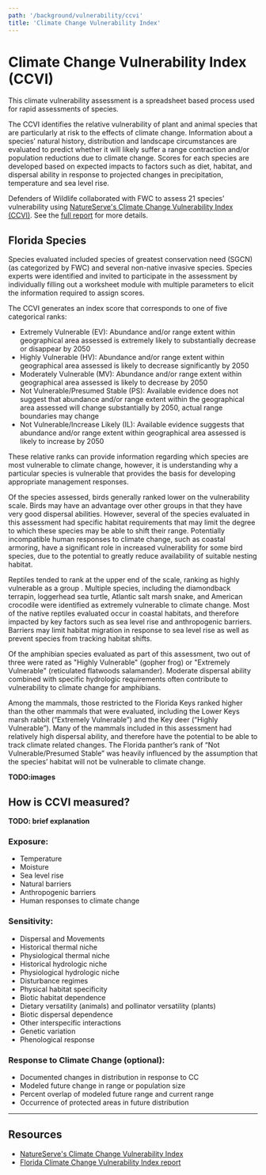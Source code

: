 ```yaml
---
path: '/background/vulnerability/ccvi'
title: 'Climate Change Vulnerability Index'
---
```


# Climate Change Vulnerability Index (CCVI)

This climate vulnerability assessment is a spreadsheet based process used for rapid assessments of species.

The CCVI identifies the relative vulnerability of plant and animal species that are particularly at risk to the effects of climate change. Information about a species’ natural history, distribution and landscape circumstances are evaluated to predict whether it will likely suffer a range contraction and/or population reductions due to climate change. Scores for each species are developed based on expected impacts to factors such as diet, habitat, and dispersal ability in response to projected changes in precipitation, temperature and sea level rise.

Defenders of Wildlife collaborated with FWC to assess 21 species’ vulnerability using [NatureServe's Climate Change Vulnerability Index (CCVI)](http://www.natureserve.org/conservation-tools/climate-change-vulnerability-index). See the [full report](http://www.myfwc.com/media/1770251/DOW-FL-VulnerabilityReport.pdf) for more details.

## Florida Species

Species evaluated included species of greatest conservation need (SGCN) (as categorized by FWC) and several non-native invasive species. Species experts were identified and invited to participate in the assessment by individually filling out a worksheet module with multiple parameters to elicit the information required to assign scores.

The CCVI generates an index score that corresponds to one of five categorical ranks:

- Extremely Vulnerable (EV): Abundance and/or range extent within geographical area assessed is extremely likely to substantially decrease or disappear by 2050
- Highly Vulnerable (HV): Abundance and/or range extent within geographical area assessed is likely to decrease significantly by 2050
- Moderately Vulnerable (MV): Abundance and/or range extent within geographical area assessed is likely to decrease by 2050
- Not Vulnerable/Presumed Stable (PS): Available evidence does not suggest that abundance and/or range extent within the geographical area assessed will change substantially by 2050, actual range boundaries may change
- Not Vulnerable/Increase Likely (IL): Available evidence suggests that abundance and/or range extent within geographical area assessed is likely to increase by 2050

These relative ranks can provide information regarding which species are most vulnerable to climate change, however, it is understanding why a particular species is vulnerable that provides the basis for developing appropriate management responses.

Of the species assessed, birds generally ranked lower on the vulnerability scale. Birds may have an advantage over other groups in that they have very good dispersal abilities. However, several of the species evaluated in this assessment had specific habitat requirements that may limit the degree to which these species may be able to shift their range. Potentially incompatible human responses to climate change, such as coastal armoring, have a significant role in increased vulnerability for some bird species, due to the potential to greatly reduce availability of suitable nesting habitat.

Reptiles tended to rank at the upper end of the scale, ranking as highly vulnerable as a group . Multiple species, including the diamondback terrapin, loggerhead sea turtle, Atlantic salt marsh snake, and American crocodile were identified as extremely vulnerable to climate change. Most of the native reptiles evaluated occur in coastal habitats, and therefore impacted by key factors such as sea level rise and anthropogenic barriers. Barriers may limit habitat migration in response to sea level rise as well as prevent species from tracking habitat shifts.

Of the amphibian species evaluated as part of this assessment, two out of three were rated as "Highly Vulnerable" (gopher frog) or "Extremely Vulnerable" (reticulated flatwoods salamander). Moderate dispersal ability combined with specific hydrologic requirements often contribute to vulnerability to climate change for amphibians.

Among the mammals, those restricted to the Florida Keys ranked higher than the other mammals that were evaluated, including the Lower Keys marsh rabbit (“Extremely Vulnerable”) and the Key deer (“Highly Vulnerable”). Many of the mammals included in this assessment had relatively high dispersal ability, and therefore have the potential to be able to track climate related changes. The Florida panther’s rank of “Not Vulnerable/Presumed Stable” was heavily influenced by the assumption that the species’ habitat will not be vulnerable to climate change.

**TODO:images**

## How is CCVI measured?

**TODO: brief explanation**

### Exposure:

- Temperature
- Moisture
- Sea level rise
- Natural barriers
- Anthropogenic barriers
- Human responses to climate change

### Sensitivity:

- Dispersal and Movements
- Historical thermal niche
- Physiological thermal niche
- Historical hydrologic niche
- Physiological hydrologic niche
- Disturbance regimes
- Physical habitat specificity
- Biotic habitat dependence
- Dietary versatility (animals) and pollinator versatility (plants)
- Biotic dispersal dependence
- Other interspecific interactions
- Genetic variation
- Phenological response

### Response to Climate Change (optional):

- Documented changes in distribution in response to CC
- Modeled future change in range or population size
- Percent overlap of modeled future range and current range
- Occurrence of protected areas in future distribution

---

## Resources

- [NatureServe's Climate Change Vulnerability Index](http://www.natureserve.org/conservation-tools/climate-change-vulnerability-index)
- [Florida Climate Change Vulnerability Index report](http://www.myfwc.com/media/1770251/DOW-FL-VulnerabilityReport.pdf)
